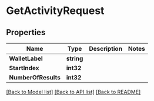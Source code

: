 # GetActivityRequest

## Properties
Name | Type | Description | Notes
------------ | ------------- | ------------- | -------------
**WalletLabel** | **string** |  | 
**StartIndex** | **int32** |  | 
**NumberOfResults** | **int32** |  | 

[[Back to Model list]](../README.md#documentation-for-models) [[Back to API list]](../README.md#documentation-for-api-endpoints) [[Back to README]](../README.md)


